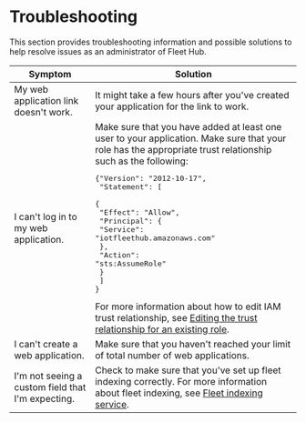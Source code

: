 # Troubleshooting<a name="aws-iot-monitor-admin-troubleshoot"></a>

This section provides troubleshooting information and possible solutions to help resolve issues as an administrator of Fleet Hub\.


| Symptom | Solution | 
| --- | --- | 
| My web application link doesn't work\. | It might take a few hours after you've created your application for the link to work\. | 
| I can't log in to my web application\. | Make sure that you have added at least one user to your application\. Make sure that your role has the appropriate trust relationship such as the following:  <pre>{"Version": "2012-10-17",<br />  "Statement": [<br />    {<br />      "Effect": "Allow",<br />      "Principal": {<br />        "Service": "iotfleethub.amazonaws.com"<br />      },<br />      "Action": "sts:AssumeRole"<br />    }<br />  ]<br />}</pre> For more information about how to edit IAM trust relationship, see [Editing the trust relationship for an existing role](https://docs.aws.amazon.com/directoryservice/latest/admin-guide/edit_trust.html)\. | 
| I can't create a web application\. | Make sure that you haven't reached your limit of total number of web applications\. | 
| I'm not seeing a custom field that I'm expecting\. | Check to make sure that you've set up fleet indexing correctly\. For more information about fleet indexing, see [Fleet indexing service](https://docs.aws.amazon.com/iot/latest/developerguide/iot-indexing.html)\. | 